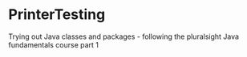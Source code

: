 # PrinterTesting
Trying out Java classes and packages - following the pluralsight Java fundamentals course part 1

